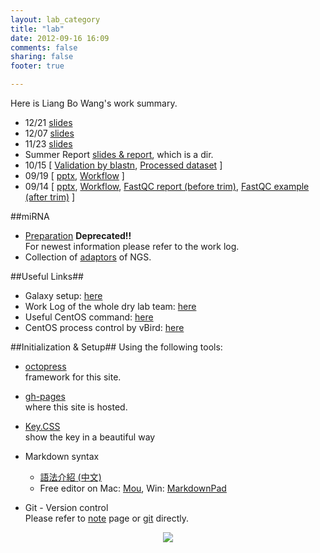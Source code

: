 ```yaml
---
layout: lab_category
title: "lab"
date: 2012-09-16 16:09
comments: false
sharing: false
footer: true

---
```

Here is Liang Bo Wang's work summary.

* 12/21 [slides](/blog/2012/12/21/work-log-12-slash-21/)
* 12/07 [slides](/blog/2012/12/05/work-log-12-slash-5/)
* 11/23 [slides](/blog/2012/11/20/work-log-11-slash-20/)
* Summer Report [slides & report][summer-report], which is a dir.
* 10/15 [ [Validation by blastn][1015-1], [Processed dataset][1015-2] ]
* 09/19 [ [pptx][0919-1], [Workflow][0919-2] ]
* 09/14 [ [pptx][0914-1], [Workflow][0914-2], [FastQC report (before trim)][0914-3], [FastQC example (after trim)][0914-4] ]

[0914-1]: /lab/data/0914/0914.pptx 
[0914-2]: /lab/data/0914/workflow-0914.pdf
[0914-3]: /lab/data/0914/FastQC-before-trimming/fastqc_report.html
[0914-4]: http://www.liacs.nl/~yanju/data/fastqc/FASTQC/RU_012_TTCAGC_L008_R1.fastx.trim.90_fastqc/fastqc_report.html

[0919-1]: /lab/data/0919/0919.pptx 
[0919-2]: /lab/data/0919/workflow-0919.pdf
[1015-1]: http://liang.ntuphoto.tw/lab-data/1015-result/unassign/blastn_result2.html
[1015-2]: http://liang.ntuphoto.tw/lab-data/1015-result/
[summer-report]: http://liang.ntuphoto.tw/lab-data/Report/


##miRNA
* [Preparation](/lab/miRNA) **Deprecated!!**  
  For newest information please refer to the work log.
* Collection of [adaptors] of NGS.

[adaptors]: /lab/data/Illumina_Adapters.txt


##Useful Links##
* Galaxy setup: [here](/lab/galaxy/)
* Work Log of the whole dry lab team: [here](https://docs.google.com/spreadsheet/ccc?key=0Aq56AmAMeOpPdHFLbjlQUTltZWlETVB2TnA4a1VrOWc&hl=en#gid=59)
* Useful CentOS command: [here](/lab/CentOSCmd/)
* CentOS process control by vBird: [here](http://linux.vbird.org/linux_basic/0440processcontrol.php)

<a name='#initial'></a>
##Initialization & Setup##
Using the following tools:

* [octopress](http://octopress.org/)  
  framework for this site.
  
* [gh-pages](http://pages.github.com/)  
  where this site is hosted.
        
* [Key.CSS](http://michaelhue.com/keyscss/)  
  show the key in a beautiful way
    
* Markdown syntax
    * [語法介紹 (中文)](http://markdown.tw/)  
    * Free editor on Mac: [Mou](http://mouapp.com/), Win: [MarkdownPad](http://markdownpad.com/)


* Git - Version control <a name='git'></a>  
  Please refer to [note] page or [git] directly.
  
[git]: /note/git
[note]: /note

<center><img src="/images/macarthur.png"></center>
